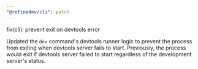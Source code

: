 ```yaml
---
"@refinedev/cli": patch
---
```


fix(cli): prevent exit on devtools error

Updated the `dev` command's devtools runner logic to prevent the process from exiting when devtools server fails to start. Previously, the process would exit if devtools server failed to start regardless of the development server's status.
